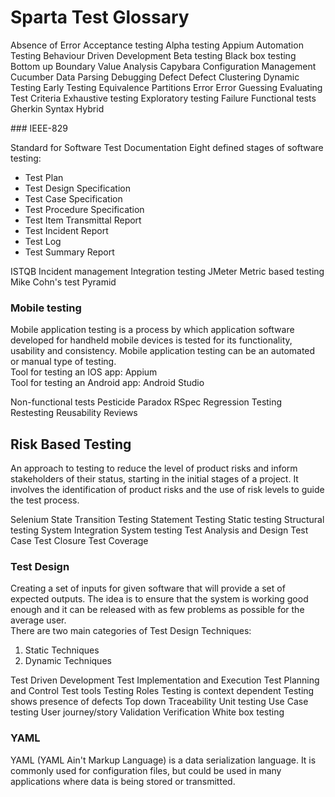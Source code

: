 # Sparta Test Glossary

Absence of Error
Acceptance testing
Alpha testing
Appium
Automation Testing
Behaviour Driven Development
Beta testing
Black box testing
Bottom up
Boundary Value Analysis
Capybara
Configuration Management
Cucumber
Data Parsing
Debugging
Defect
Defect Clustering
Dynamic Testing
Early Testing
Equivalence Partitions
Error
Error Guessing
Evaluating Test Criteria
Exhaustive testing
Exploratory testing
Failure
Functional tests
Gherkin Syntax
Hybrid

### IEEE-829

Standard for Software Test Documentation
Eight defined stages of software testing:

* Test Plan
* Test Design Specification
* Test Case Specification
* Test Procedure Specification
* Test Item Transmittal Report
* Test Incident Report
* Test Log
* Test Summary Report

ISTQB
Incident management
Integration testing
JMeter
Metric based testing
Mike Cohn's test Pyramid
### Mobile testing

Mobile application testing is a process by which application software developed for handheld mobile devices is tested for its functionality, usability and consistency. Mobile application testing can be an automated or manual type of testing. <br>
Tool for testing an IOS app: Appium <br>
Tool for testing an Android app: Android Studio

Non-functional tests
Pesticide Paradox
RSpec
Regression Testing
Restesting
Reusability
Reviews
## Risk Based Testing
An approach to testing to reduce the level of product risks and inform stakeholders of their status, starting in the initial stages of a project. It involves the identification of product risks and the use of risk levels to guide the test process.

Selenium
State Transition Testing
Statement Testing
Static testing
Structural testing
System Integration
System testing
Test Analysis and Design
Test Case
Test Closure
Test Coverage
### Test Design
Creating a set of inputs for given software that will provide a set of expected outputs.  The idea is to ensure that the system is working good enough and it can be released with as few problems as possible for the average user.<br>
There are two main categories of Test Design Techniques:<br>
1. Static Techniques<br>
2. Dynamic Techniques

Test Driven Development
Test Implementation and Execution
Test Planning and Control
Test tools
Testing Roles
Testing is context dependent
Testing shows presence of defects
Top down
Traceability
Unit testing
Use Case testing
User journey/story
Validation
Verification
White box testing
### YAML

YAML (YAML Ain't Markup Language) is a data serialization language. It is commonly used for configuration files, but could be used in many applications where data is being stored or transmitted.

